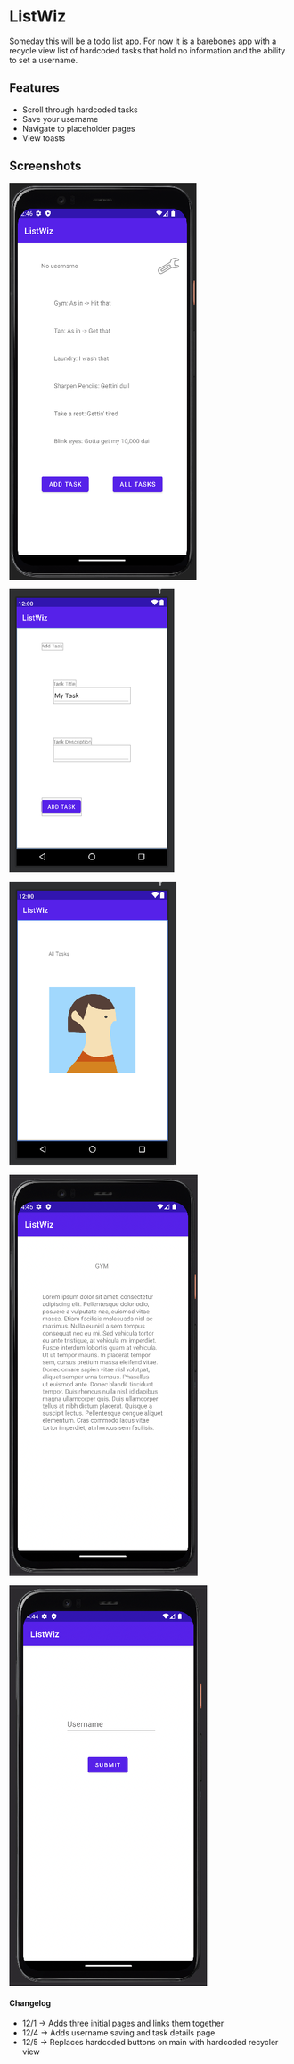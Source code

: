 # ListWiz

Someday this will be a todo list app. For now it is a barebones app with a recycle view list of hardcoded tasks that hold no information and the ability to set a username.

## Features

- Scroll through hardcoded tasks
- Save your username
- Navigate to placeholder pages
- View toasts

## Screenshots

![nah](/app/screenshots/main.png)

![nah](/app/screenshots/add.png)

![nah](/app/screenshots/all.png)

![nah](/app/screenshots/details.png)

![nah](/app/screenshots/profile.png)

#### Changelog

- 12/1 -> Adds three initial pages and links them together
- 12/4 -> Adds username saving and task details page
- 12/5 -> Replaces hardcoded buttons on main with hardcoded recycler view
